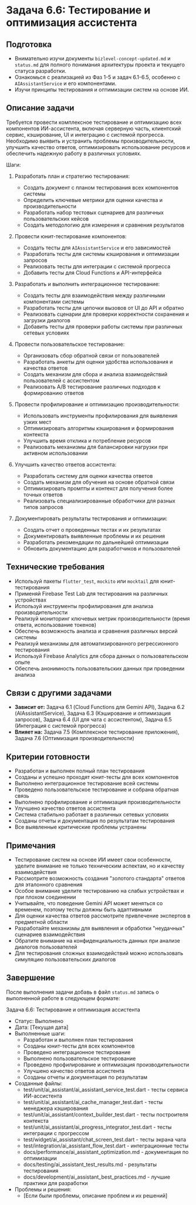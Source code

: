 # Задача 6.6: Тестирование и оптимизация ассистента

## Подготовка
- Внимательно изучи документы `bizlevel-concept-updated.md` и `status.md` для полного понимания архитектуры проекта и текущего статуса разработки.
- Ознакомься с реализацией из Фаз 1-5 и задач 6.1-6.5, особенно с `AIAssistantService` и его компонентами.
- Изучи принципы тестирования и оптимизации систем на основе ИИ.

## Описание задачи
Требуется провести комплексное тестирование и оптимизацию всех компонентов ИИ-ассистента, включая серверную часть, клиентский сервис, кэширование, UI и интеграцию с системой прогресса. Необходимо выявить и устранить проблемы производительности, улучшить качество ответов, оптимизировать использование ресурсов и обеспечить надежную работу в различных условиях.

Шаги:
1. Разработать план и стратегию тестирования:
   - Создать документ с планом тестирования всех компонентов системы
   - Определить ключевые метрики для оценки качества и производительности
   - Разработать набор тестовых сценариев для различных пользовательских кейсов
   - Создать методологию для измерения и сравнения результатов

2. Провести юнит-тестирование компонентов:
   - Создать тесты для `AIAssistantService` и его зависимостей
   - Разработать тесты для системы кэширования и оптимизации запросов
   - Реализовать тесты для интеграции с системой прогресса
   - Добавить тесты для Cloud Functions и API-интерфейса

3. Разработать и выполнить интеграционное тестирование:
   - Создать тесты для взаимодействия между различными компонентами системы
   - Разработать тесты для цепочки вызовов от UI до API и обратно
   - Реализовать сценарии для проверки корректности сохранения и загрузки диалогов
   - Добавить тесты для проверки работы системы при различных сетевых условиях

4. Провести пользовательское тестирование:
   - Организовать сбор обратной связи от пользователей
   - Разработать анкеты для оценки удобства использования и качества ответов
   - Создать механизм для сбора и анализа взаимодействий пользователей с ассистентом
   - Реализовать A/B тестирование различных подходов к формированию ответов

5. Провести профилирование и оптимизацию производительности:
   - Использовать инструменты профилирования для выявления узких мест
   - Оптимизировать алгоритмы кэширования и формирования контекста
   - Улучшить время отклика и потребление ресурсов
   - Реализовать механизмы для балансировки нагрузки при активном использовании

6. Улучшить качество ответов ассистента:
   - Разработать систему для оценки качества ответов
   - Создать механизм для обучения на основе обратной связи
   - Оптимизировать промпты и контекст для получения более точных ответов
   - Реализовать специализированные обработчики для разных типов запросов

7. Документировать результаты тестирования и оптимизации:
   - Создать отчет о проведенных тестах и их результатах
   - Документировать выявленные проблемы и их решения
   - Разработать рекомендации по дальнейшей оптимизации
   - Обновить документацию для разработчиков и пользователей

## Технические требования
- Используй пакеты `flutter_test`, `mockito` или `mocktail` для юнит-тестирования
- Применяй Firebase Test Lab для тестирования на различных устройствах
- Используй инструменты профилирования для анализа производительности
- Реализуй мониторинг ключевых метрик производительности (время ответа, использование токенов)
- Обеспечь возможность анализа и сравнения различных версий системы
- Реализуй механизмы для автоматизированного регрессионного тестирования
- Используй Firebase Analytics для сбора данных о пользовательском опыте
- Обеспечь анонимность пользовательских данных при проведении анализа

## Связи с другими задачами
- **Зависит от:** Задача 6.1 (Cloud Functions для Gemini API), Задача 6.2 (AIAssistantService), Задача 6.3 (Кэширование и оптимизация запросов), Задача 6.4 (UI для чата с ассистентом), Задача 6.5 (Интеграция с системой прогресса)
- **Влияет на:** Задача 7.5 (Комплексное тестирование приложения), Задача 7.6 (Оптимизация производительности)

## Критерии готовности
- Разработан и выполнен полный план тестирования
- Созданы и успешно проходят юнит-тесты для всех компонентов
- Выполнено интеграционное тестирование всей системы
- Проведено пользовательское тестирование и собрана обратная связь
- Выполнено профилирование и оптимизация производительности
- Улучшено качество ответов ассистента
- Система стабильно работает в различных сетевых условиях
- Созданы отчеты и документация по результатам тестирования
- Все выявленные критические проблемы устранены

## Примечания
- Тестирование систем на основе ИИ имеет свои особенности, уделите внимание не только техническим аспектам, но и качеству взаимодействия
- Рассмотрите возможность создания "золотого стандарта" ответов для эталонного сравнения
- Особое внимание уделите тестированию на слабых устройствах и при плохом соединении
- Учитывайте, что поведение Gemini API может меняться со временем, поэтому тесты должны быть адаптивными
- Для оценки качества ответов рассмотрите привлечение экспертов в предметной области
- Разработайте механизмы для выявления и обработки "неудачных" сценариев взаимодействия
- Обратите внимание на конфиденциальность данных при анализе диалогов пользователей
- Для тестирования сложных взаимодействий можно использовать симуляцию пользовательских диалогов

## Завершение
После выполнения задачи добавь в файл `status.md` запись о выполненной работе в следующем формате:

Задача 6.6: Тестирование и оптимизация ассистента
* Статус: Выполнено
* Дата: [Текущая дата]
* Выполненные шаги:
    * Разработан и выполнен план тестирования
    * Созданы юнит-тесты для всех компонентов
    * Проведено интеграционное тестирование
    * Выполнено пользовательское тестирование
    * Проведено профилирование и оптимизация производительности
    * Улучшено качество ответов ассистента
    * Созданы отчеты и документация по результатам
* Созданные файлы:
    * test/unit/ai_assistant/ai_assistant_service_test.dart - тесты сервиса ИИ-ассистента
    * test/unit/ai_assistant/ai_cache_manager_test.dart - тесты менеджера кэширования
    * test/unit/ai_assistant/context_builder_test.dart - тесты построителя контекста
    * test/unit/ai_assistant/ai_progress_integrator_test.dart - тесты интеграции с прогрессом
    * test/widget/ai_assistant/chat_screen_test.dart - тесты экрана чата
    * test/integration/ai_assistant_flow_test.dart - интеграционные тесты
    * docs/performance/ai_assistant_optimization.md - документация по оптимизации
    * docs/testing/ai_assistant_test_results.md - результаты тестирования
    * docs/development/ai_assistant_best_practices.md - лучшие практики для разработки
* Проблемы и решения:
    * [Если были проблемы, описание проблем и их решений]